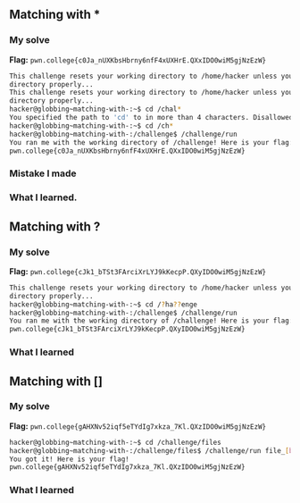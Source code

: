 ## Matching with *
### My solve
**Flag:** `pwn.college{c0Ja_nUXKbsHbrny6nfF4xUXHrE.QXxIDO0wiM5gjNzEzW}`
```bash
This challenge resets your working directory to /home/hacker unless you change
directory properly...
This challenge resets your working directory to /home/hacker unless you change
directory properly...
hacker@globbing~matching-with-:~$ cd /chal*
You specified the path to 'cd' to in more than 4 characters. Disallowed!
hacker@globbing~matching-with-:~$ cd /ch*
hacker@globbing~matching-with-:/challenge$ /challenge/run
You ran me with the working directory of /challenge! Here is your flag:
pwn.college{c0Ja_nUXKbsHbrny6nfF4xUXHrE.QXxIDO0wiM5gjNzEzW}
```
### Mistake I made
### What I learned.

## Matching with ?
### My solve
**Flag:** `pwn.college{cJk1_bTSt3FArciXrLYJ9kKecpP.QXyIDO0wiM5gjNzEzW}`
```bash
This challenge resets your working directory to /home/hacker unless you change
directory properly...
hacker@globbing~matching-with-:~$ cd /?ha??enge
hacker@globbing~matching-with-:/challenge$ /challenge/run
You ran me with the working directory of /challenge! Here is your flag:
pwn.college{cJk1_bTSt3FArciXrLYJ9kKecpP.QXyIDO0wiM5gjNzEzW}
```
### What I learned

## Matching with []
### My solve
**Flag:** `pwn.college{gAHXNv52iqf5eTYdIg7xkza_7Kl.QXzIDO0wiM5gjNzEzW}`
```bash
hacker@globbing~matching-with-:~$ cd /challenge/files
hacker@globbing~matching-with-:/challenge/files$ /challenge/run file_[bash]
You got it! Here is your flag!
pwn.college{gAHXNv52iqf5eTYdIg7xkza_7Kl.QXzIDO0wiM5gjNzEzW}
```
### What I learned

